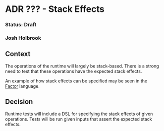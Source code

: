 # ADR ??? - Stack Effects

### Status: Draft

### Josh Holbrook

## Context

The operations of the runtime will largely be stack-based. There is a strong
need to test that these operations have the expected stack effects.

An example of how stack effects can be specified may be seen in the
[Factor](https://github.com/factor/factor/blob/master/extra/rot13/rot13.factor#L6)
language.

## Decision

Runtime tests will include a DSL for specifying the stack effects of given
operations. Tests will be run given inputs that assert the expected stack
effects.
